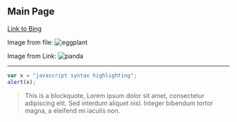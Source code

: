 ## Main Page

[Link to Bing](https://www.bing.com/ "Bing's HomePage")

Image from file:
![eggplant](eggplant.jpg)

Image from Link:
![panda](http://s3-ap-southeast-1.amazonaws.com/seeoutlook/wp-content/uploads/2018/05/25060304/How-draw-a-cartoon-panda-21.png)

---
```javascript
var x = "javascript syntax highlighting";
alert(x);
```

>This is a blockquote, Lorem ipsum dolor sit amet, consectetur adipiscing elit.
>Sed interdum aliquet nisl. Integer bibendum tortor magna, a eleifend mi iaculis non.
